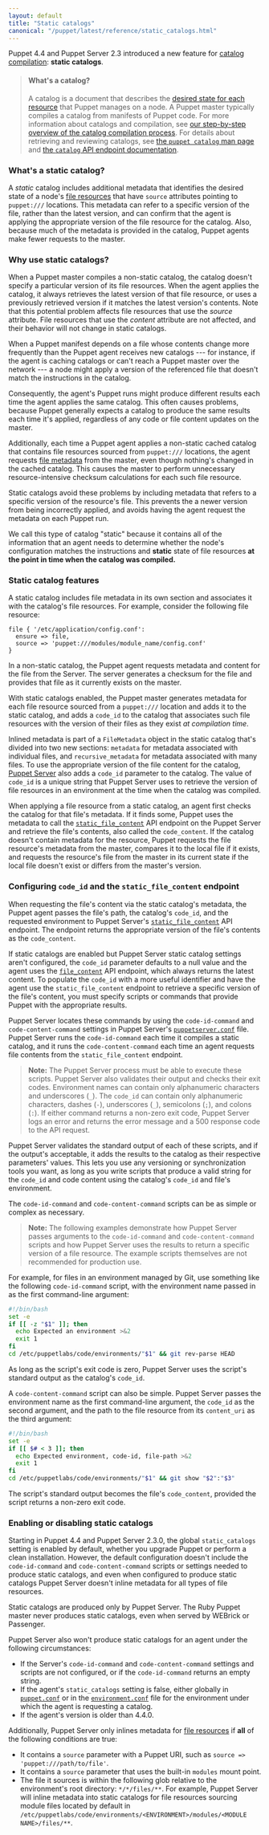 ```yaml
---
layout: default
title: "Static catalogs"
canonical: "/puppet/latest/reference/static_catalogs.html"
---
```


[catalogs]: ./subsystem_catalog_compilation.html
[catalog endpoint]: ./http_api/http_catalog.html
[file metadata]: ./http_api/http_file_metadata.html
[`file_content`]: ./http_api/http_file_content.html
[`static_file_content`]: {{puppetserver}}/puppet-api/v3/static_file_content.html
[resource_declaration]: ./lang_resources.html
[file resources]: ./types/file.html
[puppet catalog]: ./man/catalog.html
[environment]: ./environments.html
[facts]: ./lang_facts_and_builtin_vars.html
[exported resources]: ./lang_exported.html
[main manifest]: ./dirs_manifest.html
[modules]: ./modules_fundamentals.html
[resources]: ./lang_resources.html
[variables]: ./lang_variables.html
[classes]: ./lang_classes.html
[modulepath]: ./dirs_modulepath.html
[`puppet.conf`]: ./config_file_main.html
[`environment.conf`]: ./config_file_environment.html

[Puppet Server]: {{puppetserver}}/
[`puppetserver.conf`]: {{puppetserver}}/config_file_puppetserver.html
[Application Orchestration]: {{pe}}/app_orchestration_overview.html
[file sync]: {{pe}}/cmgmt_filesync.html
[Code Manager]: {{pe}}/code_mgr.html
[`code_content`]: {{puppetserver}}/
Puppet 4.4 and Puppet Server 2.3 introduced a new feature for [catalog compilation][catalogs]: **static catalogs**.

> #### What's a catalog?
>
> A catalog is a document that describes the [desired state for each resource][resource_declaration] that Puppet manages on a node. A Puppet master typically compiles a catalog from manifests of Puppet code. For more information about catalogs and compilation, see [our step-by-step overview of the catalog compilation process][catalogs]. For details about retrieving and reviewing catalogs, see [the `puppet catalog` man page][puppet catalog] and [the `catalog` API endpoint documentation][catalog endpoint].

### What's a static catalog?

A *static* catalog includes additional metadata that identifies the desired state of a node's [file resources][] that have `source` attributes pointing to `puppet:///` locations. This metadata can refer to a specific version of the file, rather than the latest version, and can confirm that the agent is applying the appropriate version of the file resource for the catalog. Also, because much of the metadata is provided in the catalog, Puppet agents make fewer requests to the master.

### Why use static catalogs?

When a Puppet master compiles a non-static catalog, the catalog doesn't specify a particular version of its file resources. When the agent applies the catalog, it always retrieves the latest version of that file resource, or uses a previously retrieved version if it matches the latest version's contents. Note that this potential problem affects file resources that use the *source* attribute. File resources that use the *content* attribute are not affected, and their behavior will not change in static catalogs.

When a Puppet manifest depends on a file whose contents change more frequently than the Puppet agent receives new catalogs --- for instance, if the agent is caching catalogs or can't reach a Puppet master over the network --- a node might apply a version of the referenced file that doesn't match the instructions in the catalog.

Consequently, the agent's Puppet runs might produce different results each time the agent applies the same catalog. This often causes problems, because Puppet generally expects a catalog to produce the same results each time it's applied, regardless of any code or file content updates on the master.

Additionally, each time a Puppet agent applies a non-static cached catalog that contains file resources sourced from `puppet:///` locations, the agent requests [file metadata][] from the master, even though nothing's changed in the cached catalog. This causes the master to perform unnecessary resource-intensive checksum calculations for each such file resource.

Static catalogs avoid these problems by including metadata that refers to a specific version of the resource's file. This prevents the a newer version from being incorrectly applied, and avoids having the agent request the metadata on each Puppet run.

We call this type of catalog "static" because it contains all of the information that an agent needs to determine whether the node's configuration matches the instructions and **static** state of file resources **at the point in time when the catalog was compiled.**

### Static catalog features

A static catalog includes file metadata in its own section and associates it with the catalog's file resources. For example, consider the following file resource:

``` puppet
file { '/etc/application/config.conf':
  ensure => file,
  source => 'puppet:///modules/module_name/config.conf'
}
```

In a non-static catalog, the Puppet agent requests metadata and content for the file from the Server. The server generates a checksum for the file and provides that file as it currently exists on the master.

With static catalogs enabled, the Puppet master generates metadata for each file resource sourced from a `puppet:///` location and adds it to the static catalog, and adds a `code_id` to the catalog that associates such file resources with the version of their files as they exist *at compilation time*.

Inlined metadata is part of a `FileMetadata` object in the static catalog that's divided into two new sections: `metadata` for metadata associated with individual files, and `recursive_metadata` for metadata associated with many files. To use the appropriate version of the file content for the catalog, [Puppet Server][] also adds a `code_id` parameter to the catalog. The value of `code_id` is a unique string that Puppet Server uses to retrieve the version of file resources in an environment at the time when the catalog was compiled.

When applying a file resource from a static catalog, an agent first checks the catalog for that file's metadata. If it finds some, Puppet uses the metadata to call the [`static_file_content`][] API endpoint on the Puppet Server and retrieve the file's contents, also called the `code_content`. If the catalog doesn't contain metadata for the resource, Puppet requests the file resource's metadata from the master, compares it to the local file if it exists, and requests the resource's file from the master in its current state if the local file doesn't exist or differs from the master's version.

### Configuring `code_id` and the `static_file_content` endpoint

When requesting the file's content via the static catalog's metadata, the Puppet agent passes the file's path, the catalog's `code_id`, and the requested environment to Puppet Server's [`static_file_content`][] API endpoint. The endpoint returns the appropriate version of the file's contents as the `code_content`.

If static catalogs are enabled but Puppet Server static catalog settings aren't configured, the `code_id` parameter defaults to a null value and the agent uses the [`file_content`][] API endpoint, which always returns the latest content. To populate the `code_id` with a more useful identifier and have the agent use the  `static_file_content` endpoint to retrieve a specific version of the file's content, you must specify scripts or commands that provide Puppet with the appropriate results.

Puppet Server locates these commands by using the `code-id-command` and `code-content-command` settings in Puppet Server's [`puppetserver.conf`][] file. Puppet Server runs the `code-id-command` each time it compiles a static catalog, and it runs the `code-content-command` each time an agent requests file contents from the `static_file_content` endpoint.

> **Note:** The Puppet Server process must be able to execute these scripts. Puppet Server also validates their output and checks their exit codes. Environment names can contain only alphanumeric characters and underscores (`_`). The `code_id` can  contain only alphanumeric characters, dashes (`-`), underscores (`_`), semicolons (`;`), and colons (`:`). If either command returns a non-zero exit code, Puppet Server logs an error and returns the error message and a 500 response code to the API request.

Puppet Server validates the standard output of each of these scripts, and if the output's acceptable, it adds the results to the catalog as their respective parameters' values. This lets you use any versioning or synchronization tools you want, as long as you write scripts that produce a valid string for the `code_id` and code content using the catalog's `code_id` and file's environment.

The `code-id-command` and `code-content-command` scripts can be as simple or complex as necessary.

> **Note:** The following examples demonstrate how Puppet Server passes arguments to the `code-id-command` and `code-content-command` scripts and how Puppet Server uses the results to return a specific version of a file resource. The example scripts themselves are not recommended for production use.

For example, for files in an environment managed by Git, use something like the following `code-id-command` script, with the environment name passed in as the first command-line argument:

``` bash
#!/bin/bash
set -e
if [[ -z "$1" ]]; then
  echo Expected an environment >&2
  exit 1
fi
cd /etc/puppetlabs/code/environments/"$1" && git rev-parse HEAD
```

As long as the script's exit code is zero, Puppet Server uses the script's standard output as the catalog's `code_id`.

A `code-content-command` script can also be simple. Puppet Server passes the environment name as the first command-line argument, the `code_id` as the second argument, and the path to the file resource from its `content_uri` as the third argument:

``` bash
#!/bin/bash
set -e
if [[ $# < 3 ]]; then
  echo Expected environment, code-id, file-path >&2
  exit 1
fi
cd /etc/puppetlabs/code/environments/"$1" && git show "$2":"$3"
```

The script's standard output becomes the file's `code_content`, provided the script returns a non-zero exit code.

### Enabling or disabling static catalogs

Starting in Puppet 4.4 and Puppet Server 2.3.0, the global `static_catalogs` setting is enabled by default, whether you upgrade Puppet or perform a clean installation. However, the default configuration doesn't include the `code-id-command` and `code-content-command` scripts or settings needed to produce static catalogs, and even when configured to produce static catalogs Puppet Server doesn't inline metadata for all types of file resources.

Static catalogs are produced only by Puppet Server. The Ruby Puppet master never produces static catalogs, even when served by WEBrick or Passenger.

Puppet Server also won't produce static catalogs for an agent under the following circumstances:

* If the Server's `code-id-command` and `code-content-command` settings and scripts are not configured, or if the `code-id-command` returns an empty string.
* If the agent's `static_catalogs` setting is false, either globally in [`puppet.conf`][] or in the [`environment.conf`][] file for the environment under which the agent is requesting a catalog.
* If the agent's version is older than 4.4.0.

Additionally, Puppet Server only inlines metadata for [file resources][] if **all** of the following conditions are true:

* It contains a `source` parameter with a Puppet URI, such as `source => 'puppet:///path/to/file'`.
* It contains a `source` parameter that uses the built-in `modules` mount point.
* The file it sources is within the following glob relative to the environment's root directory: `*/*/files/**`. For example, Puppet Server will inline metadata into static catalogs for file resources sourcing module files located by default in `/etc/puppetlabs/code/environments/<ENVIRONMENT>/modules/<MODULE NAME>/files/**`.
